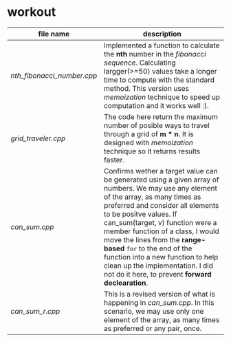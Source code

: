 # workout


|file name | description |
|--------- | ----------- |
|_nth_fibonacci_number.cpp_ | Implemented a function to calculate the __nth__ number in the _fibonacci sequence_. Calculating largger(>=50) values take a longer time to compute with the standard method. This version uses _memoization_ technique to speed up computation and it works well :).|
|_grid_traveler.cpp_ | The code here return the maximum number of posible ways to travel through a grid of __m * n__. It is designed with _memoization_ technique so it returns results faster.|
|_can_sum.cpp_ | Confirms wether a target value can be generated using a given array of numbers. We may use any element of the array, as many times as preferred and consider all elements to be positve values.  If can_sum(target, v) function were a member function of a class, I would move the lines from the __range-based__ `for` to the end of the function into a new function to help clean up the implementation. I did not do it here, to prevent __forward declearation__.|
|_can_sum_r.cpp_ | This is a revised version of what is happening in _can_sum.cpp_. In this scenario, we may use only one element of the array, as many times as preferred or any pair, once.|
